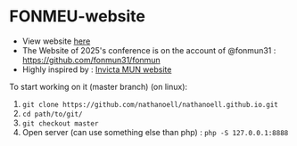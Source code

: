 # FONMEU-website

- View website [here](https://elderbouin.github.io/FONMEU-2024-Website/)
- The Website of 2025's conference is on the account of @fonmun31 : https://github.com/fonmun31/fonmun
- Highly inspired by : [Invicta MUN website](https://github.com/SujanPrasadPandey/Invicta-MUN)



To start working on it (master branch) (on linux): 

1. `git clone https://github.com/nathanoell/nathanoell.github.io.git`
2. `cd path/to/git/`
3. `git checkout master`
4. Open server (can use something else than php) : `php -S 127.0.0.1:8888`



